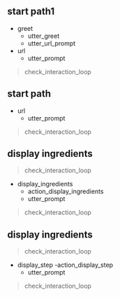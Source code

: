 ## start path1
* greet
  - utter_greet
  - utter_url_prompt
* url
  - utter_prompt
> check_interaction_loop

## start path
* url
  - utter_prompt
> check_interaction_loop

## display ingredients
> check_interaction_loop
* display_ingredients
  - action_display_ingredients
  - utter_prompt
> check_interaction_loop

## display ingredients
> check_interaction_loop
* display_step
  -action_display_step
  - utter_prompt
> check_interaction_loop


